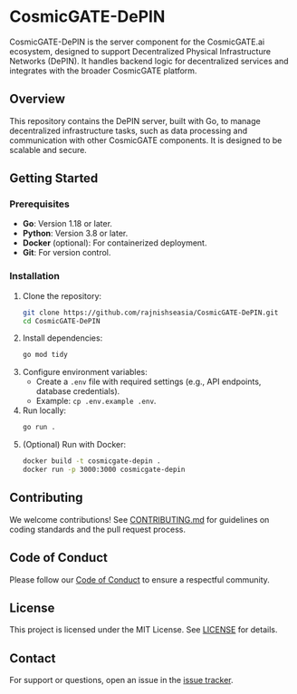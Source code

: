 # CosmicGATE-DePIN

CosmicGATE-DePIN is the server component for the CosmicGATE.ai ecosystem, designed to support Decentralized Physical Infrastructure Networks (DePIN). It handles backend logic for decentralized services and integrates with the broader CosmicGATE platform.

## Overview
This repository contains the DePIN server, built with Go, to manage decentralized infrastructure tasks, such as data processing and communication with other CosmicGATE components. It is designed to be scalable and secure.

## Getting Started
### Prerequisites
- **Go**: Version 1.18 or later.
- **Python**: Version 3.8 or later.
- **Docker** (optional): For containerized deployment.
- **Git**: For version control.

### Installation
1. Clone the repository:
   ```bash
   git clone https://github.com/rajnishseasia/CosmicGATE-DePIN.git
   cd CosmicGATE-DePIN
   ```
2. Install dependencies:
   ```bash
   go mod tidy
   ```
3. Configure environment variables:
   - Create a `.env` file with required settings (e.g., API endpoints, database credentials).
   - Example: `cp .env.example .env`.
4. Run locally:
   ```bash
   go run .
   ```
5. (Optional) Run with Docker:
   ```bash
   docker build -t cosmicgate-depin .
   docker run -p 3000:3000 cosmicgate-depin
   ```

## Contributing
We welcome contributions! See [CONTRIBUTING.md](CONTRIBUTING.md) for guidelines on coding standards and the pull request process.

## Code of Conduct
Please follow our [Code of Conduct](CODE_OF_CONDUCT.md) to ensure a respectful community.

## License
This project is licensed under the MIT License. See [LICENSE](LICENSE) for details.

## Contact
For support or questions, open an issue in the [issue tracker](https://github.com/rajnishseasia/CosmicGATE-DePIN/issues).